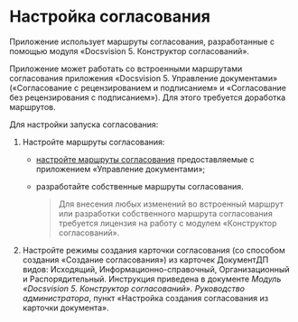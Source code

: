 # Настройка согласования

Приложение использует маршруты согласования, разработанные с помощью модуля «Docsvision 5. Конструктор согласований».

Приложение может работать со встроенными маршрутами согласования приложения «Docsvision 5. Управление документами» («Согласование с рецензированием и подписанием» и «Согласование без рецензирования с подписанием»). Для этого требуется доработка маршрутов.

Для настройки запуска согласования:

1. Настройте маршруты согласования:

   - [настройте маршруты согласования](Completion_of_Built_Agreement.md) предоставляемые с приложением «Управление документами»;

   - разработайте собственные маршруты согласования.

     > Для внесения любых изменений во встроенный маршрут или разработки собственного маршрута согласования требуется лицензия на работу с модулем «Конструктор согласований».

2. Настройте режимы создания карточки согласования (со способом создания «Создание согласования») из карточек ДокументДП видов: Исходящий, Информационно-справочный, Организационный и Распорядительный. Инструкция приведена в документе *Модуль «Docsvision 5. Конструктор согласований». Руководство администратора*, пункт «Настройка создания согласования из карточки документа».